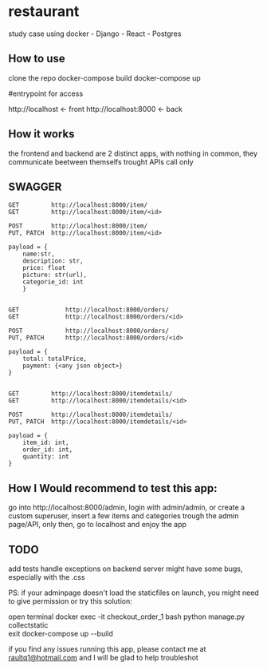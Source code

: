 # restaurant
study case using docker - Django - React - Postgres


## How to use

clone the repo
docker-compose build
docker-compose up


#entrypoint for access

http://localhost <- front
http://localhost:8000 <- back


## How it works

the frontend and backend are 2 distinct apps, with nothing in common, they communicate beetween themselfs trought APIs call only


## SWAGGER

    GET         http://localhost:8000/item/
    GET         http://localhost:8000/item/<id>

    POST        http://localhost:8000/item/ 
    PUT, PATCH  http://localhost:8000/item/<id> 

    payload = {
        name:str,
        description: str,
        price: float
        picture: str(url),
        categorie_id: int
        }
    

    GET             http://localhost:8000/orders/
    GET             http://localhost:8000/orders/<id>

    POST            http://localhost:8000/orders/ 
    PUT, PATCH      http://localhost:8000/orders/<id>

    payload = {
        total: totalPrice,
        payment: {<any json object>}
    }


    GET         http://localhost:8000/itemdetails/
    GET         http://localhost:8000/itemdetails/<id>

    POST        http://localhost:8000/itemdetails/ 
    PUT, PATCH  http://localhost:8000/itemdetails/<id> 
    
    payload = {
        item_id: int,
        order_id: int,
        quantity: int
    }


## How I Would recommend to test this app:

go into http://localhost:8000/admin, login with admin/admin, or create a custom superuser, insert a few items and categories trough the admin page/API, only then, go to localhost and enjoy the app




## TODO

add tests
handle exceptions on backend server
might have some bugs, especially with the .css



PS: if your adminpage doesn't load the staticfiles on launch, you might need to give permission or try this solution:

open terminal
docker exec -it checkout_order_1 bash
python manage.py collectstatic  
exit
docker-compose up --build


if you find any issues running this app, please contact me at raultq1@hotmail.com and I will be glad to help troubleshot